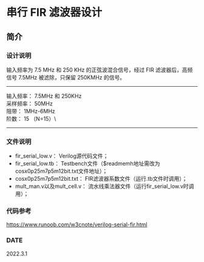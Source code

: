 # 串行 FIR 滤波器设计
## 简介
### 设计说明
输入频率为 7.5 MHz 和 250 KHz 的正弦波混合信号，经过 FIR 滤波器后，高频信号 7.5MHz 被滤除，只保留 250KMHz 的信号。
***
输入频率：    7.5MHz 和 250KHz\
采样频率：    50MHz\
阻带：           1MHz-6MHz\
阶数：           15 （N=15）\
***
### 文件说明
- fir_serial_low.v：
Verilog源代码文件；
- fir_serial_low.tb：
Testbench文件（$readmemh地址需改为cosx0p25m7p5m12bit.txt文件地址）；
- cosx0p25m7p5m12bit.txt：
FIR滤波器系数文件（运行.tb文件时调用）；
- mult_man.v以及mult_cell.v：
流水线乘法器文件（运行fir_serial_low.v时调用）；
### 代码参考
https://www.runoob.com/w3cnote/verilog-serial-fir.html
### DATE 
2022.3.1
